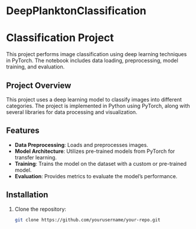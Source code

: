 # DeepPlanktonClassification

# Classification Project

This project performs image classification using deep learning techniques in PyTorch. The notebook includes data loading, preprocessing, model training, and evaluation.

## Project Overview

This project uses a deep learning model to classify images into different categories. The project is implemented in Python using PyTorch, along with several libraries for data processing and visualization.

## Features
- **Data Preprocessing**: Loads and preprocesses images.
- **Model Architecture**: Utilizes pre-trained models from PyTorch for transfer learning.
- **Training**: Trains the model on the dataset with a custom or pre-trained model.
- **Evaluation**: Provides metrics to evaluate the model’s performance.

## Installation

1. Clone the repository:
   ```bash
   git clone https://github.com/yourusername/your-repo.git
